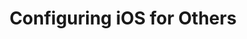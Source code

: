 ---
number: '059'
title: 'Configuring iOS for Others'
type: [discussion]
people: [Gabe Weatherhead, Erik Hess]
topics: []
banner: 
caption: 
download: 
player: ''
soundcloud-url:
summary: ''
---